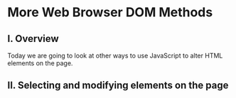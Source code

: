 # More Web Browser DOM Methods

## I. Overview
Today we are going to look at other ways to use JavaScript to alter HTML elements on the page. 

## II. Selecting and modifying elements on the page
